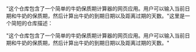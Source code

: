 "这个仓库包含了一个简单的牛奶保质期计算器的网页应用。用户可以输入当前日期和牛奶的保质期，然后计算出牛奶的到期日期以及距离过期的天数。"这里是一个简短的仓库描述：

"这个仓库包含了一个简单的牛奶保质期计算器的网页应用。用户可以输入当前日期和牛奶的保质期，然后计算出牛奶的到期日期以及距离过期的天数。"
